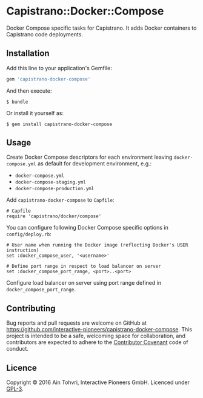 # Capistrano::Docker::Compose

Docker Compose specific tasks for Capistrano. It adds Docker containers to Capistrano code deployments.

## Installation

Add this line to your application's Gemfile:

```ruby
gem 'capistrano-docker-compose'
```

And then execute:

    $ bundle

Or install it yourself as:

    $ gem install capistrano-docker-compose

## Usage

Create Docker Compose descriptors for each environment leaving `docker-compose.yml` as default for development environment, e.g.:

  - `docker-compose.yml`
  - `docker-compose-staging.yml`
  - `docker-compose-production.yml`

Add `capistrano-docker-compose` to `Capfile`:

    # Capfile
    require 'capistrano/docker/compose'

You can configure following Docker Compose specific options in `config/deploy.rb`:

    # User name when running the Docker image (reflecting Docker's USER instruction)
    set :docker_compose_user, '<username>'

    # Define port range in respect to load balancer on server
    set :docker_compose_port_range, <port>..<port>

Configure load balancer on server using port range defined in `docker_compose_port_range`.

## Contributing

Bug reports and pull requests are welcome on GitHub at https://github.com/interactive-pioneers/capistrano-docker-compose. This project is intended to be a safe, welcoming space for collaboration, and contributors are expected to adhere to the [Contributor Covenant](http://contributor-covenant.org) code of conduct.

## Licence

Copyright © 2016 Ain Tohvri, Interactive Pioneers GmbH. Licenced under [GPL-3](https://github.com/interactive-pioneers/capistrano-docker-compose/blob/master/LICENSE).

